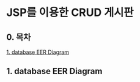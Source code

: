 # JSP를 이용한 CRUD 게시판


## 0. 목차
[1. database EER Diagram](##1-database-eer-diagram)


## 1. database EER Diagram

